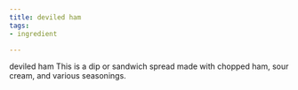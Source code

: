 ```yaml
---
title: deviled ham
tags:
- ingredient

---
```

deviled ham This is a dip or sandwich spread made with chopped ham, sour cream, and various seasonings.
